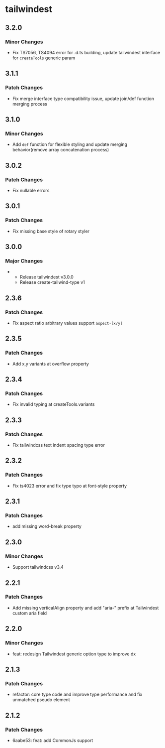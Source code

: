 # tailwindest

## 3.2.0

### Minor Changes

- Fix TS7056, TS4094 error for .d.ts building, update tailwindest interface for `createTools` generic param

## 3.1.1

### Patch Changes

- Fix merge interface type compatibility issue, update join/def function merging process

## 3.1.0

### Minor Changes

- Add `def` function for flexible styling and update merging behavior(remove array concatenation process)

## 3.0.2

### Patch Changes

- Fix nullable errors

## 3.0.1

### Patch Changes

- Fix missing base style of rotary styler

## 3.0.0

### Major Changes

-   - Release tailwindest v3.0.0
    - Release create-tailwind-type v1

## 2.3.6

### Patch Changes

- Fix aspect ratio arbitrary values support `aspect-[x/y]`

## 2.3.5

### Patch Changes

- Add x,y variants at overflow property

## 2.3.4

### Patch Changes

- Fix invalid typing at createTools.variants

## 2.3.3

### Patch Changes

- Fix tailwindcss text indent spacing type error

## 2.3.2

### Patch Changes

- Fix ts4023 error and fix type typo at font-style property

## 2.3.1

### Patch Changes

- add missing word-break property

## 2.3.0

### Minor Changes

- Support tailwindcss v3.4

## 2.2.1

### Patch Changes

- Add missing verticalAlign property and add "aria-" prefix at Tailwindest custom aria field

## 2.2.0

### Minor Changes

- feat: redesign Tailwindest generic option type to improve dx

## 2.1.3

### Patch Changes

- refactor: core type code and improve type performance and fix unmatched pseudo element

## 2.1.2

### Patch Changes

- 6aabe53: feat: add CommonJs support
